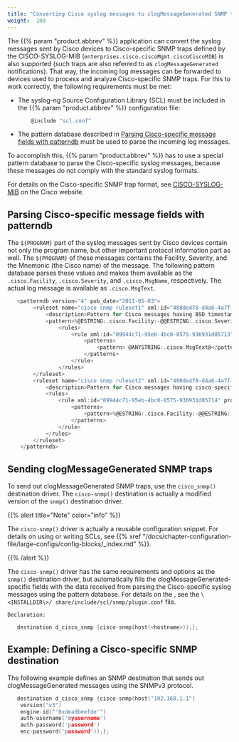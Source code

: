 ```yaml
---
title: "Converting Cisco syslog messages to clogMessageGenerated SNMP traps"
weight:  100
---
```

<!-- DISCLAIMER: This file is based on the syslog-ng Open Source Edition documentation https://github.com/balabit/syslog-ng-ose-guides/commit/2f4a52ee61d1ea9ad27cb4f3168b95408fddfdf2 and is used under the terms of The syslog-ng Open Source Edition Documentation License. The file has been modified by Axoflow. -->

The {{% param "product.abbrev" %}} application can convert the syslog messages sent by Cisco devices to Cisco-specific SNMP traps defined by the CISCO-SYSLOG-MIB (`enterprises.cisco.ciscoMgmt.ciscoCiscoMIB`) is also supported (such traps are also referred to as `clogMessageGenerated` notifications). That way, the incoming log messages can be forwarded to devices used to process and analyze Cisco-specific SNMP traps. For this to work correctly, the following requirements must be met:

  - The syslog-ng Source Configuration Library (SCL) must be included in the {{% param "product.abbrev" %}} configuration file:
    
    ```c
        @include "scl.conf"
    
    ```

  - The pattern database described in [Parsing Cisco-specific message fields with patterndb](#cisco-snmp-patterndb) must be used to parse the incoming log messages.

To accomplish this, {{% param "product.abbrev" %}} has to use a special pattern database to parse the Cisco-specific syslog messages, because these messages do not comply with the standard syslog formats.

For details on the Cisco-specific SNMP trap format, see [CISCO-SYSLOG-MIB](http://tools.cisco.com/ITDIT/MIBS/servlet/index) on the Cisco website.


## Parsing Cisco-specific message fields with patterndb

The `${PROGRAM}` part of the syslog messages sent by Cisco devices contain not only the program name, but other important protocol information part as well. The `${PROGRAM}` of these messages contains the Facility, Severity, and the Mnemonic (the Cisco name) of the message. The following pattern database parses these values and makes them available as the `.cisco.Facility`, `.cisco.Severity`, and `.cisco.MsgName`, respectively. The actual log message is available as `.cisco.MsgText`.

```c
   <patterndb version="4" pub_date="2011-05-03">
        <ruleset name="cisco snmp ruleset1" xml:id="480de478-d4a6-4a7f-bea4-0c0245d361e3">
            <description>Pattern for Cisco messages having BSD timestamps, for example: Jul 01 2010 00:32:59: %SYS-5-CONFIG_I: Configured from console by console</description>
            <pattern>%@ESTRING:.cisco.Facility:-@@ESTRING:.cisco.Severity:-@@ANYSTRING:.cisco.MsgName@</pattern>
                <rules>
                    <rule xml:id="09944c71-95eb-4bc0-8575-936931d85713" provider="oneidentity" class="system">
                        <patterns>
                            <pattern> @ANYSTRING:.cisco.MsgText@</pattern>
                        </patterns>
                    </rule>
                </rules>
        </ruleset>
        <ruleset name="cisco snmp ruleset2" xml:id="480de478-d4a6-4a7f-bea4-0c0245d361e3">
            <description>Pattern for Cisco messages having cisco-specific timestamps, for example: 18: Jan 22 10:45:44.543: %SYS-5-CONFIG_I: Configured from console by console</description>
            <rules>
                <rule xml:id="09944c71-95eb-4bc0-8575-936931d85714" provider="oneidentity" class="system">
                    <patterns>
                        <pattern>%@ESTRING:.cisco.Facility:-@@ESTRING:.cisco.Severity:-@@ESTRING:.cisco.MsgName::@ @ANYSTRING:.cisco.MsgText@</pattern>
                    </patterns>
                </rule>
            </rules>
        </ruleset>
    </patterndb>

```



## Sending clogMessageGenerated SNMP traps

To send out clogMessageGenerated SNMP traps, use the `cisco_snmp()` destination driver. The `cisco-snmp()` destination is actually a modified version of the `snmp()` destination driver.


{{% alert title="Note" color="info" %}}

The `cisco-snmp()` driver is actually a reusable configuration snippet. For details on using or writing SCLs, see {{% xref "/docs/chapter-configuration-file/large-configs/config-blocks/_index.md" %}}.

{{% /alert %}}


The `cisco-snmp()` driver has the same requirements and options as the `snmp()` destination driver, but automatically fills the clogMessageGenerated-specific fields with the data received from parsing the Cisco-specific syslog messages using the pattern database. For details on the , see the `\<INSTALLDIR\>/ share/include/scl/snmp/plugin.conf` file.

`Declaration:`

```c
   destination d_cisco_snmp {cisco-snmp(host(<hostname>));};
```


## Example: Defining a Cisco-specific SNMP destination

The following example defines an SNMP destination that sends out clogMessageGenerated messages using the SNMPv3 protocol.

```c
   destination d_cisco_snmp {cisco-snmp(host("192.168.1.1")
    version("v3")
    engine-id("'0xdeadbeefde'")
    auth-username('myusername')
    auth-password('password')
    enc-password('password'));};
```


